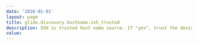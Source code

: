 ```yaml
---
date: '2016-01-01'
layout: page
title: glide.discovery.hostname.ssh_trusted
description: SSH is trusted host name source. If "yes", trust the device name discovered via SSH. If checked, any device name found via SSH will be used instead of the name found by a reverse DNS lookup.
value:  
---
```

